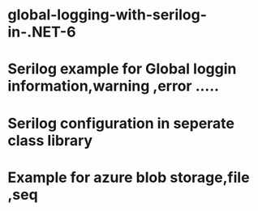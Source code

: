# global-logging-with-serilog-in-.NET-6
# Serilog example for Global loggin information,warning ,error .....
# Serilog configuration in seperate class library
# Example for azure blob storage,file ,seq
